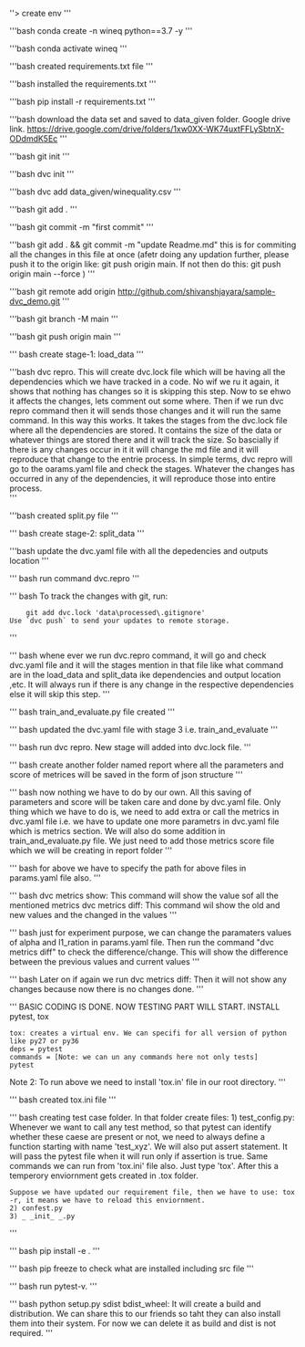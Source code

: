 ''> 
create env
'''

'''bash
conda create -n wineq python==3.7 -y
'''

'''bash
conda activate wineq
'''

'''bash
created requirements.txt file
'''

'''bash
installed the requirements.txt
'''

'''bash
pip install -r requirements.txt
'''

'''bash
download the data set and saved to data_given folder. Google drive link.
https://drive.google.com/drive/folders/1xw0XX-WK74uxtFFLySbtnX-ODdmdK5Ec
'''

'''bash
git init
'''

'''bash
dvc init
'''

'''bash
dvc add data_given/winequality.csv
'''

'''bash
git add .
'''

'''bash
git commit -m "first commit"
'''

'''bash
git add . && git commit -m "update Readme.md" this is for commiting all the changes in this file at once
(afetr doing any updation further, please push it to the origin like: git push origin main.
If not then do this: git push origin main  --force  )
'''

'''bash
    git remote add origin http://github.com/shivanshjayara/sample-dvc_demo.git
'''

'''bash
    git branch -M main
'''

'''bash
    git push origin main
'''

''' bash
    create stage-1: load_data
'''


'''bash
dvc repro. This will create dvc.lock file which will be having all the dependencies which we have tracked in a code.
No wif we ru it again, it shows that nothing has changes so it is skipping this step.
Now to se ehwo it affects the changes, lets comment out some where. Then if we run dvc repro command then it will sends those changes and it will run the same command. In this way this works.
It takes the stages from the dvc.lock file where all the dependencies are stored. It contains the size of the data or whatever things are stored there and it will track the size. So bascially if there is any changes occur in it it will change the md file and it will reproduce that change to the entrie process. 
In simple terms, dvc repro will go to the oarams.yaml file and check the stages. Whatever the changes has occurred in any of the dependencies, it will reproduce those into entire process.  
''' 


'''bash
created split.py file
'''


''' bash
    create stage-2: split_data
'''


'''bash
update the dvc.yaml file with all the depedencies and outputs location
'''

''' bash
run command dvc.repro
'''

''' bash
    To track the changes with git, run:

        git add dvc.lock 'data\processed\.gitignore'
    Use `dvc push` to send your updates to remote storage.
'''

''' bash
whene ever we run dvc.repro command, it will go and check dvc.yaml file and it will the stages mention in that file like what command are in the load_data and split_data ike dependencies and output location ,etc.
It will always run if there is any change in the respective dependencies else it will skip this step.
'''


''' bash
    train_and_evaluate.py file created
'''


''' bash
    updated the dvc.yaml file with stage 3 i.e. train_and_evaluate
'''


''' bash
    run dvc repro. New stage will added into dvc.lock file.
'''


''' bash
    create another folder named report where all the parameters and score of metrices will be saved in the form of json structure
'''


''' bash
    now nothing we have to do by our own. All this saving of parameters and score will be taken care and done by dvc.yaml file. Only thing which we have to do is, we need to add extra or call the metrics in dvc.yaml file i.e. we have to update one more parametrs in dvc.yaml file which is metrics section.
    We will also do some addition in train_and_evaluate.py file. We just need to add those metrics score file which we will be creating in report folder
'''


''' bash
    for above we have to specify the path for above files in params.yaml file also.
'''


''' bash
    dvc metrics show: This command will show the value sof all the mentioned metrics
    dvc metrics diff: This command wil show the old and new values and the changed in the values
'''


''' bash
    just for experiment purpose, we can change the paramaters values of alpha and l1_ration in params.yaml file.
    Then run the command "dvc metrics diff" to check the difference/change. This will show the difference between the previous values and current values
'''


''' bash
    Later on if again we run dvc metrics diff: Then it will not show any changes because now there is no changes done.
'''

''' BASIC CODING IS DONE. NOW TESTING PART WILL START.
    INSTALL pytest, tox
    
    tox: creates a virtual env. We can specifi for all version of python like py27 or py36
    deps = pytest
    commands = [Note: we can un any commands here not only tests]
    pytest
Note 2: To run above we need to install 'tox.in' file in our root directory. 
'''

''' bash
    created tox.ini file
'''

''' bash
    creating test case folder. In that folder create files:
    1) test_config.py: Whenever we want to call any test method,  so that pytest can identify whether these caese are present or not, we need to always define a function starting with name 'test_xyz'.
    We will also put assert statement. It will pass the pytest file when it will run only if assertion is true. 
    Same commands we can run from 'tox.ini' file also. Just type 'tox'. After this a temperory enviornment gets created in .tox folder.
    
    Suppose we have updated our requirement file, then we have to use: tox -r, it means we have to reload this enviornment. 
    2) confest.py
    3) _ _init_ _.py
'''

''' bash
    pip install -e .
'''

''' bash
    pip freeze to check what are installed including src file
''' 

''' bash
    run pytest-v.
'''

''' bash
    python setup.py sdist bdist_wheel: It will create a build and distribution. We can share this to our friends so taht they can also install them into their system.
    For now we can delete it as build and dist is not required.
'''




